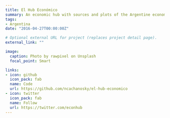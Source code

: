 ```yaml
---
title: El Hub Económico
summary: An economic hub with sources and plots of the Argentine economy.
tags:
- Argentina
date: "2016-04-27T00:00:00Z"

# Optional external URL for project (replaces project detail page).
external_link: ""

image:
  caption: Photo by rawpixel on Unsplash
  focal_point: Smart

links:
- icon: github
  icon_pack: fab
  name: Code
  url: https://github.com/ncachanosky/el-hub-economico
- icon: twitter
  icon_pack: fab
  name: Follow
  url: https://twitter.com/econhub
---
```



